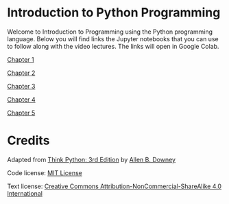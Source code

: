 # Introduction to Python Programming

Welcome to Introduction to Programming using the Python programming language. Below you will find links the Jupyter notebooks that you can use to follow along with the video lectures. The links will open in Google Colab.

[Chapter 1](https://colab.research.google.com/github/pforkner/Intro_to_Programming/blob/main/chap01.ipynb)

[Chapter 2](https://colab.research.google.com/github/pforkner/Intro_to_Programming/blob/main/chap02.ipynb)

[Chapter 3](https://colab.research.google.com/github/pforkner/Intro_to_Programming/blob/main/chap03.ipynb)

[Chapter 4](https://colab.research.google.com/github/pforkner/Intro_to_Programming/blob/main/chap04.ipynb)

[Chapter 5](https://colab.research.google.com/github/pforkner/Intro_to_Programming/blob/main/chap05.ipynb)

# Credits

Adapted from [Think Python: 3rd Edition](https://allendowney.github.io/ThinkPython/index.html) by [Allen B. Downey](https://allendowney.com)

Code license: [MIT License](https://mit-license.org/)

Text license: [Creative Commons Attribution-NonCommercial-ShareAlike 4.0 International](https://creativecommons.org/licenses/by-nc-sa/4.0/)
